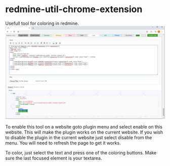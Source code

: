 # redmine-util-chrome-extension
Usefull tool for coloring in redmine.
[![N|Solid](https://github.com/abdalmoez/redmine-util-chrome-extension/blob/master/red.png?raw=true)]()

To enable this tool on a website goto plugin menu and select enable on this website. This will make the plugin works on the current website. If you wish to disable the plugin in the current website just select disable from the menu.
You will need to refresh the page to get it works.

To color, just select the text and press one of the coloring buttons. Make sure the last focused element is your textarea.
